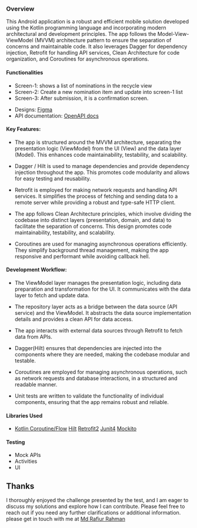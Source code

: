 
 
### Overview
This Android application is a robust and efficient mobile solution developed using the Kotlin programming language and incorporating modern architectural and development principles. The app follows the Model-View-ViewModel (MVVM) architecture pattern to ensure the separation of concerns and maintainable code. It also leverages Dagger for dependency injection, Retrofit for handling API services, Clean Architecture for code organization, and Coroutines for asynchronous operations.



#### Functionalities
* Screen-1: shows a list of nominations in the recycle view
* Screen-2: Create a new nomination item and update into screen-1 list
* Screen-3: After submission, it is a confirmation screen.

- Designs: [Figma](https://www.figma.com/file/BAOzJacpI4IemeawyFlw5j/Mobile-Mini-Task-flow?type=design&node-id=2818-8902&mode=design&t=31N76gmtRrCVHnj9-4)
- API documentation: [OpenAPI docs](https://cube-academy-api.cubeapis.com/docs)


#### Key Features:

* The app is structured around the MVVM architecture, separating the presentation logic (ViewModel) from the UI (View) and the data layer (Model). This enhances code maintainability, testability, and scalability.

* Dagger / Hilt is used to manage dependencies and provide dependency injection throughout the app. This promotes code modularity and allows for easy testing and reusability.

* Retrofit is employed for making network requests and handling API services. It simplifies the process of fetching and sending data to a remote server while providing a robust and type-safe HTTP client.

* The app follows Clean Architecture principles, which involve dividing the codebase into distinct layers (presentation, domain, and data) to facilitate the separation of concerns. This design promotes code maintainability, testability, and scalability.

* Coroutines are used for managing asynchronous operations efficiently. They simplify background thread management, making the app responsive and performant while avoiding callback hell.

#### Development Workflow:

* The ViewModel layer manages the presentation logic, including data preparation and transformation for the UI. It communicates with the data layer to fetch and update data.

* The repository layer acts as a bridge between the data source (API service) and the ViewModel. It abstracts the data source implementation details and provides a clean API for data access.

* The app interacts with external data sources through Retrofit to fetch data from APIs.

* Dagger(Hilt) ensures that dependencies are injected into the components where they are needed, making the codebase modular and testable.

* Coroutines are employed for managing asynchronous operations, such as network requests and database interactions, in a structured and readable manner.

* Unit tests are written to validate the functionality of individual components, ensuring that the app remains robust and reliable.


#### Libraries Used
* [Kotlin Coroutine/Flow](https://kotlinlang.org/docs/coroutines-overview.html)    [Hilt](https://developer.android.com/training/dependency-injection/hilt-android)    [Retrofit2](https://square.github.io/retrofit/) [Junit4](https://junit.org/junit4/)    [Mockito](https://site.mockito.org/)

#### Testing
* Mock APIs
* Activities
* UI

## Thanks
I thoroughly enjoyed the challenge presented by the test, and I am eager to discuss my solutions and explore how I can contribute. Please feel free to reach out if you need any further clarifications or additional information. please get in touch with me at [Md Rafiur Rahman](mailto:rafiur.267@gmail.com)

